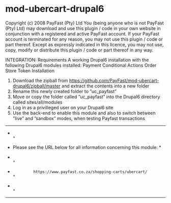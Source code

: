 mod-ubercart-drupal6
====================
Copyright (c) 2008 PayFast (Pty) Ltd
You (being anyone who is not PayFast (Pty) Ltd) may download and use this plugin / code in your own website in conjunction with a registered and active PayFast account. If your PayFast account is terminated for any reason, you may not use this plugin / code or part thereof.
Except as expressly indicated in this licence, you may not use, copy, modify or distribute this plugin / code or part thereof in any way.

INTEGRATION:
Requirements
A working Drupal6 installation with the following Drupal6 modules installed:
Payment
Conditional Actions
Order
Store
Token
Installation
1. Download the zipball from https://github.com/PayFast/mod-ubercart-drupal6/zipball/master and extract the contents into a new folder
2. Rename this newly created folder to ”uc_payfast”
3. Move or copy the folder called ”uc_payfast” into the Drupal6 directory called sites/all/modules
4. Log in as a privilleged user on your Drupal6 site
5. Use the back-end to enable this module and also to switch between ”live” and ”sandbox” modes, when testing Payfast transactions


******************************************************************************
*                                                                            *
*    Please see the URL below for all information concerning this module:    *
*                                                                            *
*              https://www.payfast.co.za/shopping-carts/ubercart/            *
*                                                                            *
******************************************************************************